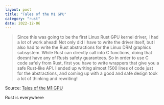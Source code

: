 ```yaml
---
layout: post
title: "Tales of the M1 GPU"
category: "rust"
date: 2022-12-06
---
```


> Since this was going to be the first Linux Rust GPU kernel driver, I had a lot of work ahead! Not only did I have to write the driver itself, but I also had to write the Rust abstractions for the Linux DRM graphics subsystem. While Rust can directly call into C functions, doing that doesnt have any of Rusts safety guarantees. So in order to use C code safely from Rust, first you have to write wrappers that give you a safe Rust-like API. I ended up writing almost 1500 lines of code just for the abstractions, and coming up with a good and safe design took a lot of thinking and rewriting!

Source: [Tales of the M1 GPU](https://asahilinux.org/2022/11/tales-of-the-m1-gpu/)

Rust is everywhere
